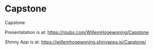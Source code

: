 # Capstone
Capstone

Presentatation is at: https://rpubs.com/WillemHogewoning/Capstone

Shinny App is at: https://willemhogewoning.shinyapps.io/Capstone/
